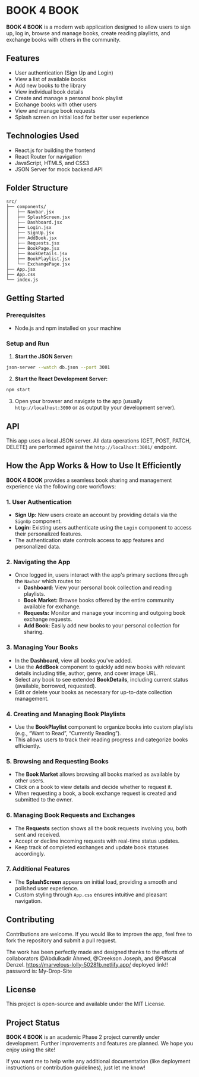 # BOOK 4 BOOK

**BOOK 4 BOOK** is a modern web application designed to allow users to sign up, log in, browse and manage books, create reading playlists, and exchange books with others in the community.

## Features

- User authentication (Sign Up and Login)
- View a list of available books
- Add new books to the library
- View individual book details
- Create and manage a personal book playlist
- Exchange books with other users
- View and manage book requests
- Splash screen on initial load for better user experience

## Technologies Used

- React.js for building the frontend
- React Router for navigation
- JavaScript, HTML5, and CSS3
- JSON Server for mock backend API

## Folder Structure

```
src/
├── components/
│   ├── Navbar.jsx
│   ├── SplashScreen.jsx
│   ├── Dashboard.jsx
│   ├── Login.jsx
│   ├── SignUp.jsx
│   ├── AddBook.jsx
│   ├── Requests.jsx
│   ├── BookPage.jsx
│   ├── BookDetails.jsx
│   ├── BookPlaylist.jsx
│   └── ExchangePage.jsx
├── App.jsx
├── App.css
└── index.js
```

## Getting Started

### Prerequisites

- Node.js and npm installed on your machine

### Setup and Run

1. **Start the JSON Server:**

```bash
json-server --watch db.json --port 3001
```

2. **Start the React Development Server:**

```bash
npm start
```

3. Open your browser and navigate to the app (usually `http://localhost:3000` or as output by your development server).

## API

This app uses a local JSON server. All data operations (GET, POST, PATCH, DELETE) are performed against the `http://localhost:3001/` endpoint.

## How the App Works & How to Use It Efficiently

**BOOK 4 BOOK** provides a seamless book sharing and management experience via the following core workflows:

### 1. User Authentication

- **Sign Up:** New users create an account by providing details via the `SignUp` component.
- **Login:** Existing users authenticate using the `Login` component to access their personalized features.
- The authentication state controls access to app features and personalized data.

### 2. Navigating the App

- Once logged in, users interact with the app's primary sections through the `Navbar` which routes to:
  - **Dashboard:** View your personal book collection and reading playlists.
  - **Book Market:** Browse books offered by the entire community available for exchange.
  - **Requests:** Monitor and manage your incoming and outgoing book exchange requests.
  - **Add Book:** Easily add new books to your personal collection for sharing.

### 3. Managing Your Books

- In the **Dashboard**, view all books you've added.
- Use the **AddBook** component to quickly add new books with relevant details including title, author, genre, and cover image URL.
- Select any book to see extended **BookDetails**, including current status (available, borrowed, requested).
- Edit or delete your books as necessary for up-to-date collection management.

### 4. Creating and Managing Book Playlists

- Use the **BookPlaylist** component to organize books into custom playlists (e.g., “Want to Read”, “Currently Reading”).
- This allows users to track their reading progress and categorize books efficiently.

### 5. Browsing and Requesting Books

- The **Book Market** allows browsing all books marked as available by other users.
- Click on a book to view details and decide whether to request it.
- When requesting a book, a book exchange request is created and submitted to the owner.

### 6. Managing Book Requests and Exchanges

- The **Requests** section shows all the book requests involving you, both sent and received.
- Accept or decline incoming requests with real-time status updates.
- Keep track of completed exchanges and update book statuses accordingly.

### 7. Additional Features

- The **SplashScreen** appears on initial load, providing a smooth and polished user experience.
- Custom styling through `App.css` ensures intuitive and pleasant navigation.

## Contributing

Contributions are welcome. If you would like to improve the app, feel free to fork the repository and submit a pull request.

The work has been perfectly made and designed thanks to the efforts of collaborators @Abdulkadir Ahmed, @Creekson Joseph, and @Pascal Denzel.
 https://marvelous-lolly-50281b.netlify.app/ deployed link!!
 password is: My-Drop-Site

## License

This project is open-source and available under the MIT License.

## Project Status

**BOOK 4 BOOK** is an academic Phase 2 project currently under development. Further improvements and features are planned. We hope you enjoy using the site!

If you want me to help write any additional documentation (like deployment instructions or contribution guidelines), just let me know!
